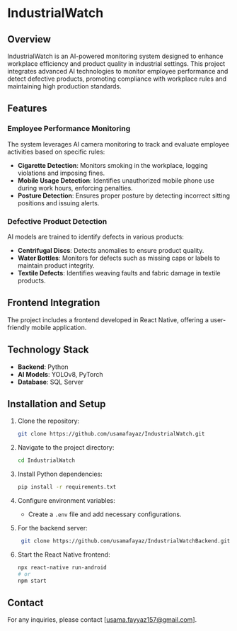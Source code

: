 # IndustrialWatch

## Overview
IndustrialWatch is an AI-powered monitoring system designed to enhance workplace efficiency and product quality in industrial settings. This project integrates advanced AI technologies to monitor employee performance and detect defective products, promoting compliance with workplace rules and maintaining high production standards.

## Features

### Employee Performance Monitoring
The system leverages AI camera monitoring to track and evaluate employee activities based on specific rules:
- **Cigarette Detection**: Monitors smoking in the workplace, logging violations and imposing fines.
- **Mobile Usage Detection**: Identifies unauthorized mobile phone use during work hours, enforcing penalties.
- **Posture Detection**: Ensures proper posture by detecting incorrect sitting positions and issuing alerts.

### Defective Product Detection
AI models are trained to identify defects in various products:
- **Centrifugal Discs**: Detects anomalies to ensure product quality.
- **Water Bottles**: Monitors for defects such as missing caps or labels to maintain product integrity.
- **Textile Defects**: Identifies weaving faults and fabric damage in textile products.

## Frontend Integration
The project includes a frontend developed in React Native, offering a user-friendly mobile application.

## Technology Stack
- **Backend**: Python
- **AI Models**: YOLOv8, PyTorch
- **Database**: SQL Server

## Installation and Setup

1. Clone the repository:
    ```bash
    git clone https://github.com/usamafayaz/IndustrialWatch.git
    ```

2. Navigate to the project directory:
    ```bash
    cd IndustrialWatch
    ```

3. Install Python dependencies:
    ```bash
    pip install -r requirements.txt
    ```

4. Configure environment variables:
    - Create a `.env` file and add necessary configurations.

5. For the backend server:
   ```bash
    git clone https://github.com/usamafayaz/IndustrialWatchBackend.git
    ```


7. Start the React Native frontend:
    ```bash
    npx react-native run-android
    # or
    npm start
    ```

## Contact
For any inquiries, please contact [usama.fayyaz157@gmail.com].
